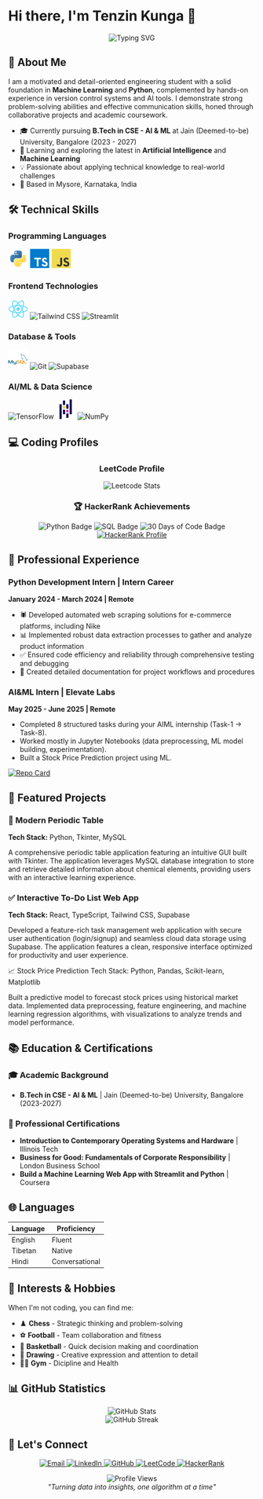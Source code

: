 # Hi there, I'm Tenzin Kunga 👋

<div align="center">
  <img src="https://readme-typing-svg.herokuapp.com?font=Fira+Code&pause=1000&color=2196F3&center=true&vCenter=true&width=435&lines=AI+%26+ML+Engineer;Python+Developer;Machine+Learning+Enthusiast;Problem+Solver" alt="Typing SVG" />
</div>

## 🚀 About Me

I am a motivated and detail-oriented engineering student with a solid foundation in **Machine Learning** and **Python**, complemented by hands-on experience in version control systems and AI tools. I demonstrate strong problem-solving abilities and effective communication skills, honed through collaborative projects and academic coursework.

- 🎓 Currently pursuing **B.Tech in CSE - AI & ML** at Jain (Deemed-to-be) University, Bangalore (2023 - 2027)
- 🌱 Learning and exploring the latest in **Artificial Intelligence** and **Machine Learning**
- 💡 Passionate about applying technical knowledge to real-world challenges
- 📍 Based in Mysore, Karnataka, India

## 🛠️ Technical Skills

### Programming Languages
<p align="left">
  <img src="https://raw.githubusercontent.com/devicons/devicon/master/icons/python/python-original.svg" alt="Python" width="40" height="40"/>
  <img src="https://raw.githubusercontent.com/devicons/devicon/master/icons/typescript/typescript-original.svg" alt="TypeScript" width="40" height="40"/>
  <img src="https://raw.githubusercontent.com/devicons/devicon/master/icons/javascript/javascript-original.svg" alt="JavaScript" width="40" height="40"/>
</p>

### Frontend Technologies
<p align="left">
  <img src="https://raw.githubusercontent.com/devicons/devicon/master/icons/react/react-original.svg" alt="React" width="40" height="40"/>
  <img src="https://www.vectorlogo.zone/logos/tailwindcss/tailwindcss-icon.svg" alt="Tailwind CSS" width="40" height="40"/>
  <img src="https://streamlit.io/images/brand/streamlit-mark-color.png" alt="Streamlit" width="40" height="40"/>
</p>

### Database & Tools
<p align="left">
  <img src="https://raw.githubusercontent.com/devicons/devicon/master/icons/mysql/mysql-original-wordmark.svg" alt="MySQL" width="40" height="40"/>
  <img src="https://www.vectorlogo.zone/logos/git-scm/git-scm-icon.svg" alt="Git" width="40" height="40"/>
  <img src="https://www.vectorlogo.zone/logos/supabase/supabase-icon.svg" alt="Supabase" width="40" height="40"/>
</p>

### AI/ML & Data Science
<p align="left">
  <img src="https://www.vectorlogo.zone/logos/tensorflow/tensorflow-icon.svg" alt="TensorFlow" width="40" height="40"/>
  <img src="https://raw.githubusercontent.com/devicons/devicon/2ae2a900d2f041da66e950e4d48052658d850630/icons/pandas/pandas-original.svg" alt="Pandas" width="40" height="40"/>
  <img src="https://www.vectorlogo.zone/logos/numpy/numpy-icon.svg" alt="NumPy" width="40" height="40"/>
</p>

## 💻 Coding Profiles

<div align="center">

### LeetCode Profile
![Leetcode Stats](https://leetcard.jacoblin.cool/tenkunga911?ext=heatmap)


### 🏆 HackerRank Achievements

<picture>
  <source media="(prefers-color-scheme: dark)" srcset="https://img.shields.io/badge/Python-5★-306998?style=for-the-badge&logo=python&logoColor=FFD43B">
  <source media="(prefers-color-scheme: light)" srcset="https://img.shields.io/badge/Python-5★-306998?style=for-the-badge&logo=python&logoColor=FFD43B">
  <img alt="Python Badge" src="https://img.shields.io/badge/Python-5★-306998?style=for-the-badge&logo=python&logoColor=FFD43B">
</picture>

<picture>
  <source media="(prefers-color-scheme: dark)" srcset="https://img.shields.io/badge/SQL-2★-336791?style=for-the-badge&logo=mysql&logoColor=white">
  <source media="(prefers-color-scheme: light)" srcset="https://img.shields.io/badge/SQL-2★-336791?style=for-the-badge&logo=mysql&logoColor=white">
  <img alt="SQL Badge" src="https://img.shields.io/badge/SQL-2★-336791?style=for-the-badge&logo=mysql&logoColor=white">
</picture>

<picture>
  <source media="(prefers-color-scheme: dark)" srcset="https://img.shields.io/badge/30%20Days%20of%20Code-2★-FF6B35?style=for-the-badge&logo=hackerrank&logoColor=white">
  <source media="(prefers-color-scheme: light)" srcset="https://img.shields.io/badge/30%20Days%20of%20Code-2★-FF6B35?style=for-the-badge&logo=hackerrank&logoColor=white">
  <img alt="30 Days of Code Badge" src="https://img.shields.io/badge/30%20Days%20of%20Code-2★-FF6B35?style=for-the-badge&logo=hackerrank&logoColor=white">
</picture>

<br>

<a href="https://hackerrank.com/profile/tenkunga911">
  <picture>
    <source media="(prefers-color-scheme: dark)" srcset="https://img.shields.io/badge/-Visit%20My%20Profile-00EA64?style=for-the-badge&logo=HackerRank&logoColor=white">
    <source media="(prefers-color-scheme: light)" srcset="https://img.shields.io/badge/-Visit%20My%20Profile-00EA64?style=for-the-badge&logo=HackerRank&logoColor=white">
    <img alt="HackerRank Profile" src="https://img.shields.io/badge/-Visit%20My%20Profile-00EA64?style=for-the-badge&logo=HackerRank&logoColor=white">
  </picture>
</a>

</div>

## 💼 Professional Experience

### Python Development Intern | Intern Career
**January 2024 - March 2024 | Remote**

- 🕷️ Developed automated web scraping solutions for e-commerce platforms, including Nike
- 📊 Implemented robust data extraction processes to gather and analyze product information
- ✅ Ensured code efficiency and reliability through comprehensive testing and debugging
- 📝 Created detailed documentation for project workflows and procedures

### AI&ML Intern | Elevate Labs
**May 2025 - June 2025 | Remote**

- Completed 8 structured tasks during your AIML internship (Task-1 → Task-8).
- Worked mostly in Jupyter Notebooks (data preprocessing, ML model building, experimentation).
- Built a Stock Price Prediction project using ML.

[![Repo Card](https://github-readme-stats.vercel.app/api/pin/?username=tampered-sin&repo=Elevate-Labs-Tasks)](https://github.com/tampered-sin/Elevate-Labs-Tasks)

## 🎯 Featured Projects

### 🧪 Modern Periodic Table
**Tech Stack:** Python, Tkinter, MySQL

A comprehensive periodic table application featuring an intuitive GUI built with Tkinter. The application leverages MySQL database integration to store and retrieve detailed information about chemical elements, providing users with an interactive learning experience.

### ✅ Interactive To-Do List Web App
**Tech Stack:** React, TypeScript, Tailwind CSS, Supabase

Developed a feature-rich task management web application with secure user authentication (login/signup) and seamless cloud data storage using Supabase. The application features a clean, responsive interface optimized for productivity and user experience.

📈 Stock Price Prediction
Tech Stack: Python, Pandas, Scikit-learn, Matplotlib

Built a predictive model to forecast stock prices using historical market data. Implemented data preprocessing, feature engineering, and machine learning regression algorithms, with visualizations to analyze trends and model performance.

## 📚 Education & Certifications

### 🎓 Academic Background
- **B.Tech in CSE - AI & ML** | Jain (Deemed-to-be) University, Bangalore (2023-2027)

### 📜 Professional Certifications
- **Introduction to Contemporary Operating Systems and Hardware** | Illinois Tech
- **Business for Good: Fundamentals of Corporate Responsibility** | London Business School
- **Build a Machine Learning Web App with Streamlit and Python** | Coursera

## 🌐 Languages

| Language | Proficiency |
|----------|-------------|
| English  | Fluent      |
| Tibetan  | Native      |
| Hindi    | Conversational |

## 🎨 Interests & Hobbies

When I'm not coding, you can find me:

- ♟️ **Chess** - Strategic thinking and problem-solving
- ⚽ **Football** - Team collaboration and fitness
- 🏀 **Basketball** - Quick decision making and coordination
- 🎨 **Drawing** - Creative expression and attention to detail
- 🏋️‍♂️ **Gym** - Dicipline and Health

## 📊 GitHub Statistics

<div align="center">
  <img src="https://github-readme-stats.vercel.app/api?username=tampered-sin&show_icons=true&theme=tokyonight&hide_border=true&count_private=true" alt="GitHub Stats" />
</div>

<div align="center">
  <img src="https://github-readme-streak-stats.herokuapp.com/?user=tampered-sin&theme=tokyonight&hide_border=true" alt="GitHub Streak" />
</div>

## 🤝 Let's Connect

<p align="center">
  <a href="mailto:tenkunga911@gmail.com">
    <img src="https://img.shields.io/badge/Email-D14836?style=for-the-badge&logo=gmail&logoColor=white" alt="Email"/>
  </a>
  <a href="https://linkedin.com/in/kungatenzin">
    <img src="https://img.shields.io/badge/LinkedIn-0077B5?style=for-the-badge&logo=linkedin&logoColor=white" alt="LinkedIn"/>
  </a>
  <a href="https://github.com/tampered-sin">
    <img src="https://img.shields.io/badge/GitHub-100000?style=for-the-badge&logo=github&logoColor=white" alt="GitHub"/>
  </a>
  <a href="https://leetcode.com/u/tenkunga911">
    <img src="https://img.shields.io/badge/LeetCode-FFA116?style=for-the-badge&logo=LeetCode&logoColor=black" alt="LeetCode"/>
  </a>
  <a href="https://www.hackerrank.com/profile/tenkunga911">
    <img src="https://img.shields.io/badge/HackerRank-2EC866?style=for-the-badge&logo=HackerRank&logoColor=white" alt="HackerRank"/>
  </a>
</p>

<div align="center">
  <img src="https://komarev.com/ghpvc/?username=tampered-sin&color=blue&style=flat-square" alt="Profile Views"/>
</div>

<div align="center">
  <i>"Turning data into insights, one algorithm at a time"</i>
</div>
